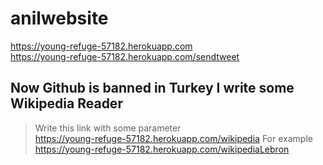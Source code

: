 # anilwebsite
https://young-refuge-57182.herokuapp.com <br>
https://young-refuge-57182.herokuapp.com/sendtweet
<br> 
## Now Github is banned in Turkey I write some Wikipedia Reader
> Write this link with some parameter <br>
https://young-refuge-57182.herokuapp.com/wikipedia 
> For example
https://young-refuge-57182.herokuapp.com/wikipediaLebron
